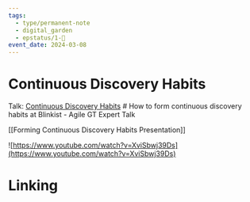 ```yaml
---
tags:
  - type/permanent-note
  - digital_garden
  - epstatus/1-🌱
event_date: 2024-03-08
---
```

# Continuous Discovery Habits
Talk: [Continuous Discovery Habits](https://www.youtube.com/watch?v=XviSbwj39Ds) # How to form continuous discovery habits at Blinkist - Agile GT Expert Talk

[[Forming Continuous Discovery Habits Presentation]]

![https://www.youtube.com/watch?v=XviSbwj39Ds](https://www.youtube.com/watch?v=XviSbwj39Ds)


# Linking


